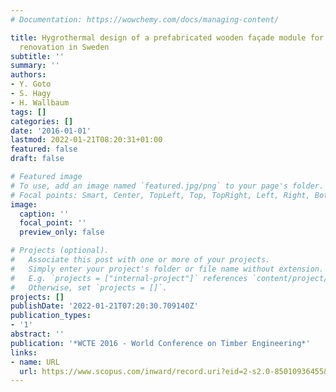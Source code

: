```yaml
---
# Documentation: https://wowchemy.com/docs/managing-content/

title: Hygrothermal design of a prefabricated wooden façade module for school building
  renovation in Sweden
subtitle: ''
summary: ''
authors:
- Y. Goto
- S. Hagy
- H. Wallbaum
tags: []
categories: []
date: '2016-01-01'
lastmod: 2022-01-21T08:20:31+01:00
featured: false
draft: false

# Featured image
# To use, add an image named `featured.jpg/png` to your page's folder.
# Focal points: Smart, Center, TopLeft, Top, TopRight, Left, Right, BottomLeft, Bottom, BottomRight.
image:
  caption: ''
  focal_point: ''
  preview_only: false

# Projects (optional).
#   Associate this post with one or more of your projects.
#   Simply enter your project's folder or file name without extension.
#   E.g. `projects = ["internal-project"]` references `content/project/deep-learning/index.md`.
#   Otherwise, set `projects = []`.
projects: []
publishDate: '2022-01-21T07:20:30.709140Z'
publication_types:
- '1'
abstract: ''
publication: '*WCTE 2016 - World Conference on Timber Engineering*'
links:
- name: URL
  url: https://www.scopus.com/inward/record.uri?eid=2-s2.0-85010936455&partnerID=40&md5=76d211144ab39da6c125c7a09a336278
---
```

